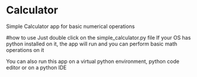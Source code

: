 # Calculator
 Simple Calculator app for basic numerical operations
 
 #how to use
 Just double click on the simple_calculator.py file
 If your OS has python installed on it, the app will run and you can perform basic math
 operations on it
 
 You can also run this app on a virtual python environment, python code editor or on a python IDE
